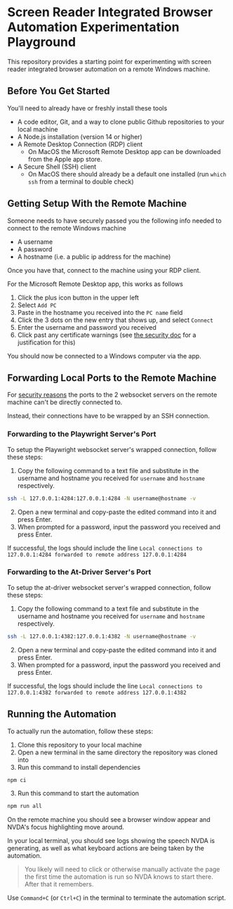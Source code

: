 # Screen Reader Integrated Browser Automation Experimentation Playground

This repository provides a starting point for experimenting with screen reader integrated browser automation on a remote Windows machine.

## Before You Get Started

You'll need to already have or freshly install these tools

- A code editor, Git, and a way to clone public Github repositories to your local machine
- A Node.js installation (version 14 or higher)
- A Remote Desktop Connection (RDP) client
  - On MacOS the Microsoft Remote Desktop app can be downloaded from the Apple app store.
- A Secure Shell (SSH) client
  - On MacOS there should already be a default one installed (run `which ssh` from a terminal to double check)

## Getting Setup With the Remote Machine

Someone needs to have securely passed you the following info needed to connect to the remote Windows machine

- A username
- A password
- A hostname (i.e. a public ip address for the machine)

Once you have that, connect to the machine using your RDP client.

For the Microsoft Remote Desktop app, this works as follows

1. Click the plus icon button in the upper left
2. Select `Add PC`
3. Paste in the hostname you received into the `PC name` field
4. Click the 3 dots on the new entry that shows up, and select `Connect`
5. Enter the username and password you received
6. Click past any certificate warnings (see [the security doc](./security.md#remote-desktop-protocol) for a justification for this)

You should now be connected to a Windows computer via the app.

## Forwarding Local Ports to the Remote Machine

For [security reasons](./security.md#websockets) the ports to the 2 websocket servers on the remote machine can't be directly connected to.

Instead, their connections have to be wrapped by an SSH connection.

### Forwarding to the Playwright Server's Port

To setup the Playwright websocket server's wrapped connection, follow these steps:

1. Copy the following command to a text file and substitute in the username and hostname you received for `username` and `hostname` respectively.

```bash
ssh -L 127.0.0.1:4284:127.0.0.1:4284 -N username@hostname -v
```

2. Open a new terminal and copy-paste the edited command into it and press Enter.
3. When prompted for a password, input the password you received and press Enter.

If successful, the logs should include the line `Local connections to 127.0.0.1:4284 forwarded to remote address 127.0.0.1:4284`

### Forwarding to the At-Driver Server's Port

To setup the at-driver websocket server's wrapped connection, follow these steps:

1. Copy the following command to a text file and substitute in the username and hostname you received for `username` and `hostname` respectively.

```bash
ssh -L 127.0.0.1:4382:127.0.0.1:4382 -N username@hostname -v
```

2. Open a new terminal and copy-paste the edited command into it and press Enter.
3. When prompted for a password, input the password you received and press Enter.

If successful, the logs should include the line `Local connections to 127.0.0.1:4382 forwarded to remote address 127.0.0.1:4382`

## Running the Automation

To actually run the automation, follow these steps:

1. Clone this repository to your local machine
2. Open a new terminal in the same directory the repository was cloned into
3. Run this command to install dependencies

```bash
npm ci
```

3. Run this command to start the automation

```bash
npm run all
```

On the remote machine you should see a browser window appear and NVDA's focus highlighting move around.

In your local terminal, you should see logs showing the speech NVDA is generating, as well as what keyboard actions are being taken by the automation.

> You likely will need to click or otherwise manually activate the page the first time the automation is run so NVDA knows to start there. After that it remembers.

Use `Command+C` (or `Ctrl+C`) in the terminal to terminate the automation script.
